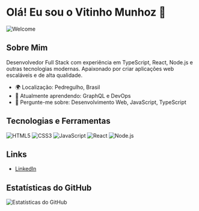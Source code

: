 # Olá! Eu sou o Vitinho Munhoz 👋

![Welcome](https://media.giphy.com/media/hvRJCLFzcasrR4ia7z/giphy.gif)

## Sobre Mim
Desenvolvedor Full Stack com experiência em TypeScript, React, Node.js e outras tecnologias modernas. Apaixonado por criar aplicações web escaláveis e de alta qualidade.

- 🌍 Localização: Pedregulho, Brasil
- 🌱 Atualmente aprendendo: GraphQL e DevOps
- 💬 Pergunte-me sobre: Desenvolvimento Web, JavaScript, TypeScript

## Tecnologias e Ferramentas
![HTML5](https://img.shields.io/badge/-HTML5-E34F26?style=flat-square&logo=html5&logoColor=white)
![CSS3](https://img.shields.io/badge/-CSS3-1572B6?style=flat-square&logo=css3)
![JavaScript](https://img.shields.io/badge/-JavaScript-F7DF1E?style=flat-square&logo=javascript&logoColor=black)
![React](https://img.shields.io/badge/-React-61DAFB?style=flat-square&logo=react&logoColor=black)
![Node.js](https://img.shields.io/badge/-Node.js-339933?style=flat-square&logo=node.js&logoColor=white)

## Links
- [LinkedIn](https://www.linkedin.com/in/victor-eduardo-alves-munhoz-97a446307/)
## Estatísticas do GitHub
![Estatísticas do GitHub](https://github-readme-stats.vercel.app/api?username=Vitinhomunhoz&show_icons=true&theme=radical)
